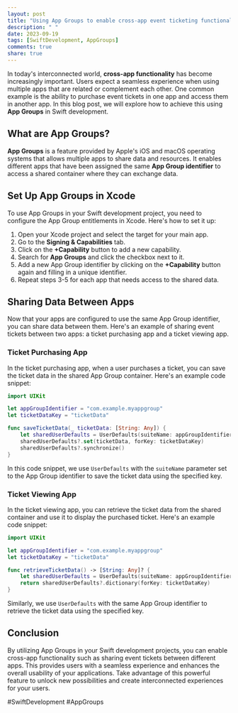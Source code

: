 ```yaml
---
layout: post
title: "Using App Groups to enable cross-app event ticketing functionality in Swift development"
description: " "
date: 2023-09-19
tags: [SwiftDevelopment, AppGroups]
comments: true
share: true
---
```


In today's interconnected world, **cross-app functionality** has become increasingly important. Users expect a seamless experience when using multiple apps that are related or complement each other. One common example is the ability to purchase event tickets in one app and access them in another app. In this blog post, we will explore how to achieve this using **App Groups** in Swift development.

## What are App Groups?

**App Groups** is a feature provided by Apple's iOS and macOS operating systems that allows multiple apps to share data and resources. It enables different apps that have been assigned the same **App Group identifier** to access a shared container where they can exchange data.

## Set Up App Groups in Xcode

To use App Groups in your Swift development project, you need to configure the App Group entitlements in Xcode. Here's how to set it up:

1. Open your Xcode project and select the target for your main app.
2. Go to the **Signing & Capabilities** tab.
3. Click on the **+Capability** button to add a new capability.
4. Search for **App Groups** and click the checkbox next to it.
5. Add a new App Group identifier by clicking on the **+Capability** button again and filling in a unique identifier.
6. Repeat steps 3-5 for each app that needs access to the shared data.

## Sharing Data Between Apps

Now that your apps are configured to use the same App Group identifier, you can share data between them. Here's an example of sharing event tickets between two apps: a ticket purchasing app and a ticket viewing app.

### Ticket Purchasing App

In the ticket purchasing app, when a user purchases a ticket, you can save the ticket data in the shared App Group container. Here's an example code snippet:

```swift
import UIKit

let appGroupIdentifier = "com.example.myappgroup"
let ticketDataKey = "ticketData"

func saveTicketData(_ ticketData: [String: Any]) {
    let sharedUserDefaults = UserDefaults(suiteName: appGroupIdentifier)
    sharedUserDefaults?.set(ticketData, forKey: ticketDataKey)
    sharedUserDefaults?.synchronize()
}
```

In this code snippet, we use `UserDefaults` with the `suiteName` parameter set to the App Group identifier to save the ticket data using the specified key.

### Ticket Viewing App

In the ticket viewing app, you can retrieve the ticket data from the shared container and use it to display the purchased ticket. Here's an example code snippet:

```swift
import UIKit

let appGroupIdentifier = "com.example.myappgroup"
let ticketDataKey = "ticketData"

func retrieveTicketData() -> [String: Any]? {
    let sharedUserDefaults = UserDefaults(suiteName: appGroupIdentifier)
    return sharedUserDefaults?.dictionary(forKey: ticketDataKey)
}
```

Similarly, we use `UserDefaults` with the same App Group identifier to retrieve the ticket data using the specified key.

## Conclusion

By utilizing App Groups in your Swift development projects, you can enable cross-app functionality such as sharing event tickets between different apps. This provides users with a seamless experience and enhances the overall usability of your applications. Take advantage of this powerful feature to unlock new possibilities and create interconnected experiences for your users.

#SwiftDevelopment #AppGroups